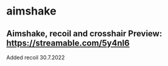 # aimshake
Aimshake, recoil and crosshair   Preview: https://streamable.com/5y4nl6
-----
Added recoil 30.7.2022
